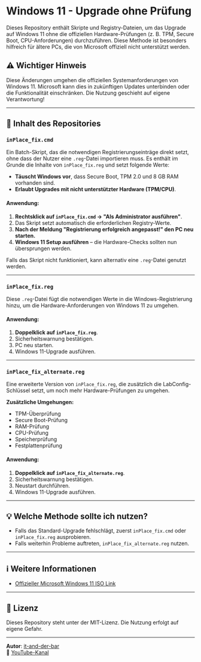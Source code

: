 # Windows 11 - Upgrade ohne Prüfung

Dieses Repository enthält Skripte und Registry-Dateien, um das Upgrade auf Windows 11 ohne die offiziellen Hardware-Prüfungen (z. B. TPM, Secure Boot, CPU-Anforderungen) durchzuführen. Diese Methode ist besonders hilfreich für ältere PCs, die von Microsoft offiziell nicht unterstützt werden.

## ⚠️ Wichtiger Hinweis
Diese Änderungen umgehen die offiziellen Systemanforderungen von Windows 11. Microsoft kann dies in zukünftigen Updates unterbinden oder die Funktionalität einschränken. Die Nutzung geschieht auf eigene Verantwortung!

---

## 📂 Inhalt des Repositories

### `inPlace_fix.cmd`
Ein Batch-Skript, das die notwendigen Registrierungseinträge direkt setzt, ohne dass der Nutzer eine `.reg`-Datei importieren muss. Es enthält im Grunde die Inhalte von `inPlace_fix.reg` und setzt folgende Werte:

- **Täuscht Windows vor**, dass Secure Boot, TPM 2.0 und 8 GB RAM vorhanden sind.
- **Erlaubt Upgrades mit nicht unterstützter Hardware (TPM/CPU)**.

#### **Anwendung:**
1. **Rechtsklick auf `inPlace_fix.cmd` → "Als Administrator ausführen"**.
2. Das Skript setzt automatisch die erforderlichen Registry-Werte.
3. **Nach der Meldung "Registrierung erfolgreich angepasst!" den PC neu starten.**
4. **Windows 11 Setup ausführen** – die Hardware-Checks sollten nun übersprungen werden.

Falls das Skript nicht funktioniert, kann alternativ eine `.reg`-Datei genutzt werden.

---

### `inPlace_fix.reg`
Diese `.reg`-Datei fügt die notwendigen Werte in die Windows-Registrierung hinzu, um die Hardware-Anforderungen von Windows 11 zu umgehen.

#### **Anwendung:**
1. **Doppelklick auf `inPlace_fix.reg`**.
2. Sicherheitswarnung bestätigen.
3. PC neu starten.
4. Windows 11-Upgrade ausführen.

---

### `inPlace_fix_alternate.reg`
Eine erweiterte Version von `inPlace_fix.reg`, die zusätzlich die LabConfig-Schlüssel setzt, um noch mehr Hardware-Prüfungen zu umgehen.

**Zusätzliche Umgehungen:**
- TPM-Überprüfung
- Secure Boot-Prüfung
- RAM-Prüfung
- CPU-Prüfung
- Speicherprüfung
- Festplattenprüfung

#### **Anwendung:**
1. **Doppelklick auf `inPlace_fix_alternate.reg`**.
2. Sicherheitswarnung bestätigen.
3. Neustart durchführen.
4. Windows 11-Upgrade ausführen.

---

## 💡 Welche Methode sollte ich nutzen?
- Falls das Standard-Upgrade fehlschlägt, zuerst `inPlace_fix.cmd` oder `inPlace_fix.reg` ausprobieren.
- Falls weiterhin Probleme auftreten, `inPlace_fix_alternate.reg` nutzen.

---

## ℹ️ Weitere Informationen
- [Offizieller Microsoft Windows 11 ISO Link](https://www.microsoft.com/de-de/software-download/windows11)

---

## 📜 Lizenz
Dieses Repository steht unter der MIT-Lizenz. Die Nutzung erfolgt auf eigene Gefahr.

---

**Autor**: [it-and-der-bar](https://github.com/it-and-der-bar)  
🔗 [YouTube-Kanal](https://www.youtube.com/@ITanderBar)
